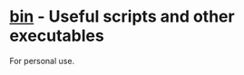 **[bin](https://github.com/leighgarbs/bin.git)** -
  Useful scripts and other executables
==========================================================

For personal use.
